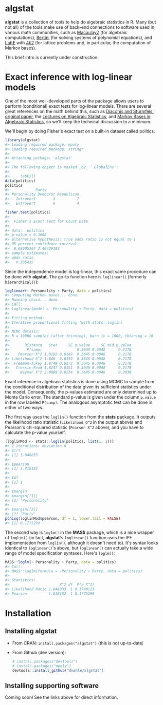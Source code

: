 <!-- README.md is generated from README.Rmd. Please edit that file -->
algstat
=======

**algstat** is a collection of tools to help do algebraic statistics in R. Many (but not all) of the tools make use of back-end connections to software used in various math communities, such as [Macaulay2](http://www.math.uiuc.edu/Macaulay2/) (for algebraic computations), [Bertini](https://bertini.nd.edu) (for solving systems of polynomial equations), and [LattE](https://www.math.ucdavis.edu/~latte/) with [4ti2](http://www.4ti2.de) (for lattice problems and, in particular, the computation of Markov bases).

This brief intro is currently under construction.

Exact inference with log-linear models
======================================

One of the most well-developed parts of the package allows users to perform (conditional) exact tests for log-linear models. There are several great references on the math behind this, such as [Diaconis and Sturmfels' original paper](http://projecteuclid.org/euclid.aos/1030563990), the [Lectures on Algebraic Statistics](http://smile.amazon.com/Lectures-Algebraic-Statistics-Oberwolfach-Seminars/dp/3764389044/ref=sr_1_1?ie=UTF8&qid=1430536908&sr=8-1&keywords=lectures+on+algebraic+statistics), and [Markov Bases in Algebraic Statistics](http://smile.amazon.com/Markov-Bases-Algebraic-Statistics-Springer/dp/1461437180/ref=sr_1_fkmr0_1?ie=UTF8&qid=1430536933&sr=8-1-fkmr0&keywords=aoki%2C+hada%2C+and+takemura), so we'll keep the technical discussion to a minimum.

We'll begin by doing Fisher's exact test on a built-in dataset called politics.

``` r
library(algstat)
#> Loading required package: mpoly
#> Loading required package: stringr
#> 
#> Attaching package: 'algstat'
#> 
#> The following object is masked _by_ '.GlobalEnv':
#> 
#>     tabFill
data(politics)
politics
#>            Party
#> Personality Democrat Republican
#>   Introvert        3          7
#>   Extrovert        6          4

fisher.test(politics)
#> 
#>  Fisher's Exact Test for Count Data
#> 
#> data:  politics
#> p-value = 0.3698
#> alternative hypothesis: true odds ratio is not equal to 1
#> 95 percent confidence interval:
#>  0.03005364 2.46429183
#> sample estimates:
#> odds ratio 
#>   0.305415
```

Since the independence model is log-linear, this exact same procedure can be done with **algstat**. The go-to function here is `loglinear()` (formerly `hierarchical()`):

``` r
loglinear(~ Personality + Party, data = politics)
#> Computing Markov moves... done.
#> Running chain... done.
#> Call:
#> loglinear(model = ~Personality + Party, data = politics)
#> 
#> Fitting method:
#> Iterative proportional fitting (with stats::loglin)
#> 
#> MCMC details:
#> N = 10000 samples (after thinning), burn in = 1000, thinning = 10
#> 
#>       Distance   Stat     SE p.value     SE mid.p.value
#>        P(samp)                0.3645 0.0048      0.2178
#>    Pearson X^2 1.8182 0.0149  0.3645 0.0048      0.2178
#> Likelihood G^2 1.848  0.0159  0.3645 0.0048      0.2178
#>  Freeman-Tukey 1.8749 0.0172  0.3645 0.0048      0.2178
#>   Cressie-Read 1.8247 0.0151  0.3645 0.0048      0.2178
#>     Neyman X^2 2.0089 0.0234  0.3645 0.0048      0.2938
```

Exact inference in algebraic statistics is done using MCMC to sample from the conditional distribution of the data given its sufficient statistics under the model. Consequently, the p-values estimated are only determined up to Monte Carlo error. The standard p-value is given under the column `p.value` in the row labeled `P(samp)`. The analogous asymptotic test can be done in either of two ways.

The first way uses the `loglin()` function from the **stats** package. It outputs the likelihood ratio statistic (`Likelihood G^2` in the output above) and Pearson's chi-squared statistic (`Pearson X^2` above), and you have to calculate the p-value yourself.

``` r
(loglinMod <- stats::loglin(politics, list(1, 2)))
#> 2 iterations: deviation 0
#> $lrt
#> [1] 1.848033
#> 
#> $pearson
#> [1] 1.818182
#> 
#> $df
#> [1] 1
#> 
#> $margin
#> $margin[[1]]
#> [1] "Personality"
#> 
#> $margin[[2]]
#> [1] "Party"
pchisq(loglinMod$pearson, df = 1, lower.tail = FALSE)
#> [1] 0.1775299
```

The second way is `loglm()` in the **MASS** package, which is a nice wrapper of `loglin()` (in fact, **algstat**'s `loglinear()` function uses the IPF implementation from `loglin()`, although it doesn't need to). It's syntax looks identical to `loglinear()`'s above, but `loglinear()` can actually take a wide range of model specification syntaxes. Here's `loglm()`:

``` r
MASS::loglm(~ Personality + Party, data = politics)
#> Call:
#> MASS::loglm(formula = ~Personality + Party, data = politics)
#> 
#> Statistics:
#>                       X^2 df  P(> X^2)
#> Likelihood Ratio 1.848033  1 0.1740123
#> Pearson          1.818182  1 0.1775299
```

Installation
============

Installing algstat
------------------

-   From CRAN: `install.packages("algstat")` (this is not up-to-date)

-   From Github (dev version):

    ``` r
    # install.packages("devtools")
    # install.packages("mpoly")
    devtools::install_github("dkahle/algstat")
    ```

Installing supporting software
------------------------------

Coming soon! See the links above for direct information.
